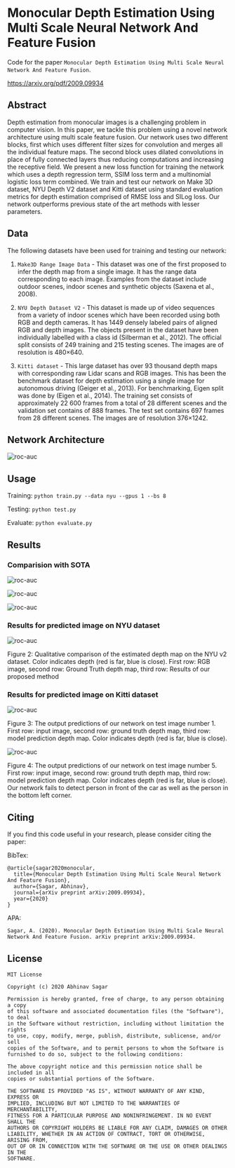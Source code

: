 # Monocular Depth Estimation Using Multi Scale Neural Network And Feature Fusion
Code for the paper `Monocular Depth Estimation Using Multi Scale Neural Network And Feature Fusion`.

https://arxiv.org/pdf/2009.09934

## Abstract

Depth estimation from monocular images is a challenging problem in computer
vision. In this paper, we tackle this problem using a novel network architecture
using multi scale feature fusion. Our network uses two different blocks, first which
uses different filter sizes for convolution and merges all the individual feature maps.
The second block uses dilated convolutions in place of fully connected layers thus
reducing computations and increasing the receptive field. We present a new loss
function for training the network which uses a depth regression term, SSIM loss
term and a multinomial logistic loss term combined. We train and test our network
on Make 3D dataset, NYU Depth V2 dataset and Kitti dataset using standard
evaluation metrics for depth estimation comprised of RMSE loss and SILog loss.
Our network outperforms previous state of the art methods with lesser parameters.

## Data

The following datasets have been used for training and testing our network:

1. `Make3D Range Image Data` - This dataset was one of the first proposed to infer the depth map
from a single image. It has the range data corresponding to each image. Examples from the dataset
include outdoor scenes, indoor scenes and synthetic objects (Saxena et al., 2008).

2. `NYU Depth Dataset V2` - This dataset is made up of video sequences from a variety of indoor
scenes which have been recorded using both RGB and depth cameras. It has 1449 densely labeled
pairs of aligned RGB and depth images. The objects present in the dataset have been individually
labelled with a class id (Silberman et al., 2012). The official split consists of 249 training and 215
testing scenes. The images are of resolution is 480×640.

3. `Kitti dataset` - This large dataset has over 93 thousand depth maps with corresponding raw Lidar
scans and RGB images. This has been the benchmark dataset for depth estimation using a single
image for autonomous driving (Geiger et al., 2013). For benchmarking, Eigen split was done by
(Eigen et al., 2014). The training set consists of approximately 22 600 frames from a total of 28
different scenes and the validation set contains of 888 frames. The test set contains 697 frames from
28 different scenes. The images are of resolution 376×1242.

## Network Architecture

![roc-auc](images/depth3.png)

## Usage

Training: `python train.py --data nyu --gpus 1 --bs 8`

Testing: `python test.py`

Evaluate: `python evaluate.py`

## Results

### Comparision with SOTA

![roc-auc](images/depth5.png)

![roc-auc](images/depth6.png)

![roc-auc](images/depth7.png)

### Results for predicted image on NYU dataset

![roc-auc](images/depth4.png)

Figure 2: Qualitative comparison of the estimated depth map on the NYU v2 dataset. Color indicates
depth (red is far, blue is close). First row: RGB image, second row: Ground Truth depth map, third
row: Results of our proposed method

### Results for predicted image on Kitti dataset

![roc-auc](images/depth1.png)

Figure 3: The output predictions of our network on test image number 1. First row: input image,
second row: ground truth depth map, third row: model prediction depth map. Color indicates depth
(red is far, blue is close).

![roc-auc](images/depth2.png)

Figure 4: The output predictions of our network on test image number 5. First row: input image,
second row: ground truth depth map, third row: model prediction depth map. Color indicates depth
(red is far, blue is close). Our network fails to detect person in front of the car as well as the person in
the bottom left corner.

## Citing

If you find this code useful in your research, please consider citing the paper:

BibTex:

```
@article{sagar2020monocular,
  title={Monocular Depth Estimation Using Multi Scale Neural Network And Feature Fusion},
  author={Sagar, Abhinav},
  journal={arXiv preprint arXiv:2009.09934},
  year={2020}
}
```

APA:

`Sagar, A. (2020). Monocular Depth Estimation Using Multi Scale Neural Network And Feature Fusion. arXiv preprint arXiv:2009.09934.`

## License

```
MIT License

Copyright (c) 2020 Abhinav Sagar

Permission is hereby granted, free of charge, to any person obtaining a copy
of this software and associated documentation files (the "Software"), to deal
in the Software without restriction, including without limitation the rights
to use, copy, modify, merge, publish, distribute, sublicense, and/or sell
copies of the Software, and to permit persons to whom the Software is
furnished to do so, subject to the following conditions:

The above copyright notice and this permission notice shall be included in all
copies or substantial portions of the Software.

THE SOFTWARE IS PROVIDED "AS IS", WITHOUT WARRANTY OF ANY KIND, EXPRESS OR
IMPLIED, INCLUDING BUT NOT LIMITED TO THE WARRANTIES OF MERCHANTABILITY,
FITNESS FOR A PARTICULAR PURPOSE AND NONINFRINGEMENT. IN NO EVENT SHALL THE
AUTHORS OR COPYRIGHT HOLDERS BE LIABLE FOR ANY CLAIM, DAMAGES OR OTHER
LIABILITY, WHETHER IN AN ACTION OF CONTRACT, TORT OR OTHERWISE, ARISING FROM,
OUT OF OR IN CONNECTION WITH THE SOFTWARE OR THE USE OR OTHER DEALINGS IN THE
SOFTWARE.
```

